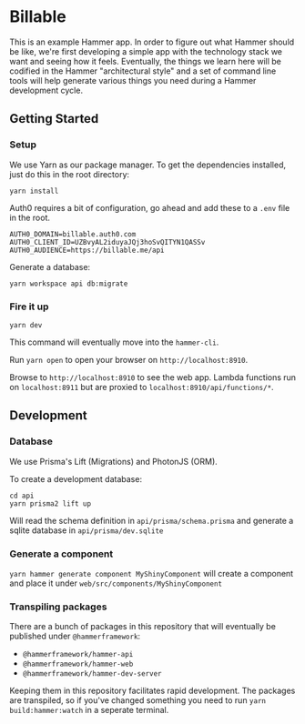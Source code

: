 # Billable

This is an example Hammer app. In order to figure out what Hammer should be
like, we're first developing a simple app with the technology stack we want and
seeing how it feels. Eventually, the things we learn here will be codified in
the Hammer "architectural style" and a set of command line tools will help
generate various things you need during a Hammer development cycle.

## Getting Started

### Setup

We use Yarn as our package manager. To get the dependencies installed, just do
this in the root directory:

```terminal
yarn install
```

Auth0 requires a bit of configuration, go ahead and add these to a `.env` file in the root.

```env
AUTH0_DOMAIN=billable.auth0.com
AUTH0_CLIENT_ID=UZBvyAL2iduyaJQj3hoSvQITYN1QASSv
AUTH0_AUDIENCE=https://billable.me/api
```

Generate a database:

```terminal
yarn workspace api db:migrate
```

### Fire it up

```terminal
yarn dev
```

This command will eventually move into the `hammer-cli`.

Run `yarn open` to open your browser on `http://localhost:8910`.

Browse to `http://localhost:8910` to see the web app. Lambda functions run on
`localhost:8911` but are proxied to `localhost:8910/api/functions/*`.

## Development

### Database

We use Prisma's Lift (Migrations) and PhotonJS (ORM).

To create a development database:

```terminal
cd api
yarn prisma2 lift up
```

Will read the schema definition in `api/prisma/schema.prisma` and
generate a sqlite database in `api/prisma/dev.sqlite`

### Generate a component

`yarn hammer generate component MyShinyComponent` will create a component
and place it under `web/src/components/MyShinyComponent`

### Transpiling packages

There are a bunch of packages in this repository that will eventually be published
under `@hammerframework`:

- `@hammerframework/hammer-api`
- `@hammerframework/hammer-web`
- `@hammerframework/hammer-dev-server`

Keeping them in this repository facilitates rapid development. The packages are
transpiled, so if you've changed something you need to run `yarn build:hammer:watch`
in a seperate terminal.
